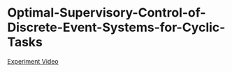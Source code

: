 # Optimal-Supervisory-Control-of-Discrete-Event-Systems-for-Cyclic-Tasks
[Experiment Video](https://www.youtube.com/watch?v=mC8a6JT3BRU)

